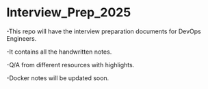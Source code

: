 # Interview_Prep_2025

-This repo will have the interview preparation documents for DevOps Engineers.

-It contains all the handwritten notes.

-Q/A from different resources with highlights.

-Docker notes will be updated soon.


